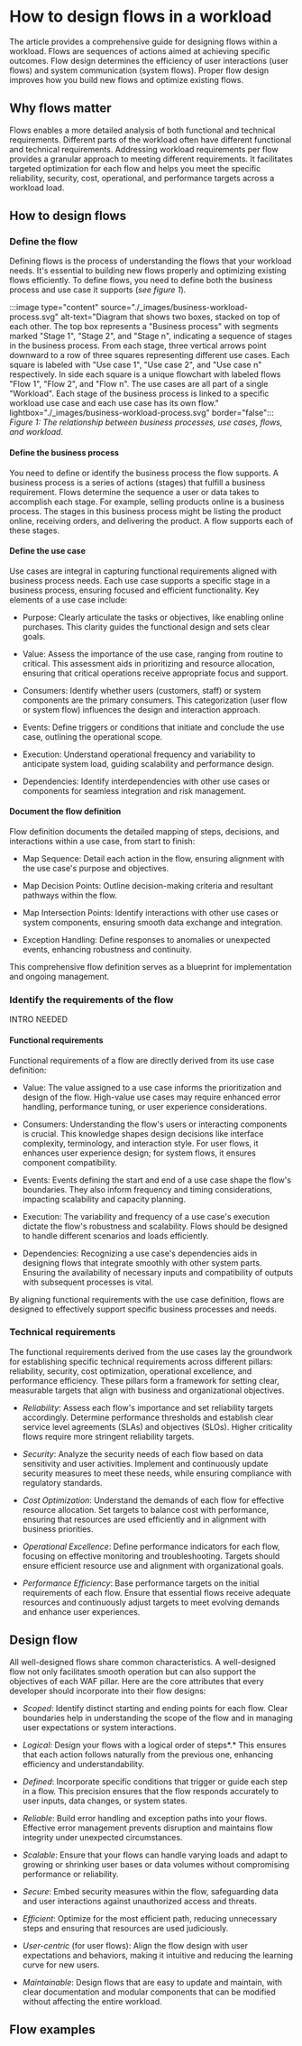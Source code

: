 # How to design flows in a workload

The article provides a comprehensive guide for designing flows within a workload. Flows are sequences of actions aimed at achieving specific outcomes. Flow design determines the efficiency of user interactions (user flows) and system communication (system flows). Proper flow design improves how you build new flows and optimize existing flows.

## Why flows matter

Flows enables a more detailed analysis of both functional and technical requirements. Different parts of the workload often have different functional and technical requirements. Addressing workload requirements per flow provides a granular approach to meeting different requirements. It facilitates targeted optimization for each flow and helps you meet the specific reliability, security, cost, operational, and performance targets across a workload load.

## How to design flows


### Define the flow

Defining flows is the process of understanding the flows that your workload needs. It's essential to building new flows properly and optimizing existing flows efficiently. To define flows, you need to define both the business process and use case it supports (*see figure 1*).

:::image type="content" source="./_images/business-workload-process.svg" alt-text="Diagram that shows two boxes, stacked on top of each other. The top box represents a "Business process" with segments marked "Stage 1", "Stage 2", and "Stage n", indicating a sequence of stages in the business process. From each stage, three vertical arrows point downward to a row of three squares representing different use cases. Each square is labeled with "Use case 1", "Use case 2", and "Use case n" respectively. In side each square is a unique flowchart with labeled flows "Flow 1", "Flow 2", and "Flow n". The use cases are all part of a single "Workload". Each stage of the business process is linked to a specific workload use case and each use case has its own flow." lightbox="./_images/business-workload-process.svg" border="false"::: *Figure 1: The relationship between business processes, use cases, flows, and workload.*

#### Define the business process

You need to define or identify the business process the flow supports. A business process is a series of actions (stages) that fulfill a business requirement. Flows determine the sequence a user or data takes to accomplish each stage. For example, selling products online is a business process. The stages in this business process might be listing the product online, receiving orders, and delivering the product. A flow supports each of these stages.

#### Define the use case

Use cases are integral in capturing functional requirements aligned with business process needs. Each use case supports a specific stage in a business process, ensuring focused and efficient functionality. Key elements of a use case include:

- Purpose: Clearly articulate the tasks or objectives, like enabling online purchases. This clarity guides the functional design and sets clear goals.

- Value: Assess the importance of the use case, ranging from routine to critical. This assessment aids in prioritizing and resource allocation, ensuring that critical operations receive appropriate focus and support.

- Consumers: Identify whether users (customers, staff) or system components are the primary consumers. This categorization (user flow or system flow) influences the design and interaction approach.

- Events: Define triggers or conditions that initiate and conclude the use case, outlining the operational scope.

- Execution: Understand operational frequency and variability to anticipate system load, guiding scalability and performance design.

- Dependencies: Identify interdependencies with other use cases or components for seamless integration and risk management.

#### Document the flow definition

Flow definition documents the detailed mapping of steps, decisions, and interactions within a use case, from start to finish:

- Map Sequence: Detail each action in the flow, ensuring alignment with the use case's purpose and objectives.

- Map Decision Points: Outline decision-making criteria and resultant pathways within the flow.

- Map Intersection Points: Identify interactions with other use cases or system components, ensuring smooth data exchange and integration.

- Exception Handling: Define responses to anomalies or unexpected events, enhancing robustness and continuity.

This comprehensive flow definition serves as a blueprint for implementation and ongoing management.

### Identify the requirements of the flow

INTRO NEEDED

#### Functional requirements

Functional requirements of a flow are directly derived from its use case definition:

- Value: The value assigned to a use case informs the prioritization and design of the flow. High-value use cases may require enhanced error handling, performance tuning, or user experience considerations.

- Consumers: Understanding the flow's users or interacting components is crucial. This knowledge shapes design decisions like interface complexity, terminology, and interaction style. For user flows, it enhances user experience design; for system flows, it ensures component compatibility.

- Events: Events defining the start and end of a use case shape the flow's boundaries. They also inform frequency and timing considerations, impacting scalability and capacity planning.

- Execution: The variability and frequency of a use case's execution dictate the flow's robustness and scalability. Flows should be designed to handle different scenarios and loads efficiently.

- Dependencies: Recognizing a use case's dependencies aids in designing flows that integrate smoothly with other system parts. Ensuring the availability of necessary inputs and compatibility of outputs with subsequent processes is vital.

By aligning functional requirements with the use case definition, flows are designed to effectively support specific business processes and needs.

### Technical requirements

The functional requirements derived from the use cases lay the groundwork for establishing specific technical requirements across different pillars: reliability, security, cost optimization, operational excellence, and performance efficiency. These pillars form a framework for setting clear, measurable targets that align with business and organizational objectives.

- *Reliability*: Assess each flow's importance and set reliability targets accordingly. Determine performance thresholds and establish clear service level agreements (SLAs) and objectives (SLOs). Higher criticality flows require more stringent reliability targets.

- *Security*: Analyze the security needs of each flow based on data sensitivity and user activities. Implement and continuously update security measures to meet these needs, while ensuring compliance with regulatory standards.

- *Cost Optimization*: Understand the demands of each flow for effective resource allocation. Set targets to balance cost with performance, ensuring that resources are used efficiently and in alignment with business priorities.

- *Operational Excellence*: Define performance indicators for each flow, focusing on effective monitoring and troubleshooting. Targets should ensure efficient resource use and alignment with organizational goals.

- *Performance Efficiency*: Base performance targets on the initial requirements of each flow. Ensure that essential flows receive adequate resources and continuously adjust targets to meet evolving demands and enhance user experiences.

## Design flow

All well-designed flows share common characteristics. A well-designed flow not only facilitates smooth operation but can also support the objectives of each WAF pillar. Here are the core attributes that every developer should incorporate into their flow designs:

- *Scoped*: Identify distinct starting and ending points for each flow. Clear boundaries help in understanding the scope of the flow and in managing user expectations or system interactions.

- *Logical:* Design your flows with a logical order of steps*.* This ensures that each action follows naturally from the previous one, enhancing efficiency and understandability.

- *Defined*: Incorporate specific conditions that trigger or guide each step in a flow. This precision ensures that the flow responds accurately to user inputs, data changes, or system states.

- *Reliable*: Build error handling and exception paths into your flows. Effective error management prevents disruption and maintains flow integrity under unexpected circumstances.

- *Scalable*: Ensure that your flows can handle varying loads and adapt to growing or shrinking user bases or data volumes without compromising performance or reliability.

- *Secure*: Embed security measures within the flow, safeguarding data and user interactions against unauthorized access and threats.

- *Efficient*: Optimize for the most efficient path, reducing unnecessary steps and ensuring that resources are used judiciously.

- *User-centric* (for user flows): Align the flow design with user expectations and behaviors, making it intuitive and reducing the learning curve for new users.

- *Maintainable*: Design flows that are easy to update and maintain, with clear documentation and modular components that can be modified without affecting the entire workload.

## Flow examples
